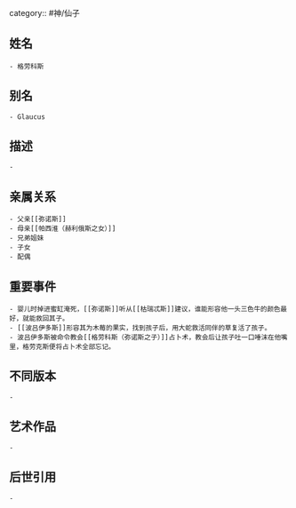 category:: #神/仙子
## 姓名
	- 格劳科斯
## 别名
	- Glaucus
## 描述
	-
## 亲属关系
	- 父亲[[弥诺斯]]
	- 母亲[[帕西淮（赫利俄斯之女）]]
	- 兄弟姐妹
	- 子女
	- 配偶
## 重要事件
	- 婴儿时掉进蜜缸淹死，[[弥诺斯]]听从[[枯瑞忒斯]]建议，谁能形容他一头三色牛的颜色最好，就能救回其子。
	- [[波吕伊多斯]]形容其为木莓的果实，找到孩子后，用大蛇救活同伴的草复活了孩子。
	- 波吕伊多斯被命令教会[[格劳科斯（弥诺斯之子）]]占卜术，教会后让孩子吐一口唾沫在他嘴里，格劳克斯便将占卜术全部忘记。
## 不同版本
	-
## 艺术作品
	-
## 后世引用
	-
